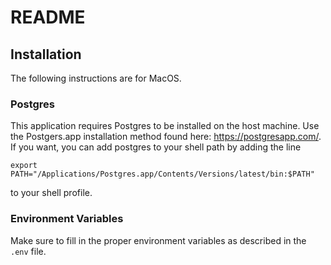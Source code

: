 # README

## Installation
The following instructions are for MacOS.
### Postgres
This application requires Postgres to be installed on the host machine.  Use the Postgers.app installation method found here: https://postgresapp.com/.
If you want, you can add postgres to your shell path by adding the line
```
export PATH="/Applications/Postgres.app/Contents/Versions/latest/bin:$PATH"
```
to your shell profile.

### Environment Variables
Make sure to fill in the proper environment variables as described in the `.env` file.

